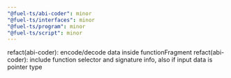 ```yaml
---
"@fuel-ts/abi-coder": minor
"@fuel-ts/interfaces": minor
"@fuel-ts/program": minor
"@fuel-ts/script": minor
---
```


refact(abi-coder): encode/decode data inside functionFragment
refact(abi-coder): include function selector and signature info, also if input data is pointer type
